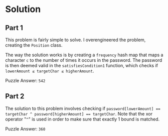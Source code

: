 # Solution
## Part 1
This problem is fairly simple to solve. I overengineered the problem, creating the `Position` class.

The way the solution works is by creating a `frequency` hash map that maps a character `c` to the number of times it occurs in the password. The password is then deemed valid in the `satisfiesCondition1` function, which checks if `lowerAmount ≤ targetChar ≤ higherAmount`.

Puzzle Answer: `542`

## Part 2
The solution to this problem involves checking if `password[lowerAmount] == targetChar ^ password[higherAmount] == targetChar`. Note that the xor operator "`^`" is used in order to make sure that exactly 1 bound is matched.

Puzzle Answer: `360`